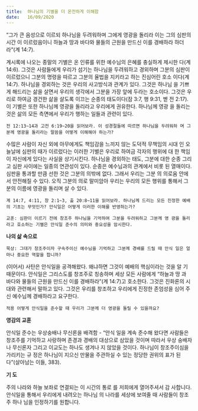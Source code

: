```yaml
---
title:  하나님의 기별을 더 온전하게 이해함
date:   16/09/2020
---
```


“그가 큰 음성으로 이르되 하나님을 두려워하며 그에게 영광을 돌리라 이는 그의 심판의 시간 이 이르렀음이니 하늘과 땅과 바다와 물들의 근원을 만드신 이를 경배하라 하더라”(계 14:7).

계시록에 나오는 종말의 기별은 온 인류를 위한 예수님의 은혜를 충실하게 제시한 다(계 14:6). 그것은 사람들에게 우리가 섬기는 하나님을 두려워하고 경외하며 그분의 심판이 이르렀으니 그분의 명령을 따르고 그분의 율법을 지키라고 하는 진심어린 호소 이다(계 14:7). 하나님을 경외하는 것은 우리의 사고방식과 관계가 있다. 그것은 하나님 을 기쁘게 해드리는 삶을 살면서 우리의 생각에서 그분을 가장 앞에 두라는 호소이다. 그것은 우리로 하여금 경건한 삶을 살도록 이끄는 순종의 태도이다(잠 3:7, 행 9:31, 벧 전 2:17). 이 기별은 또한 하나님께 영광을 돌리라고 우리에게 권유한다. 하나님께 영광 을 돌리는 것은 삶의 모든 측면에서 우리가 행하는 일들과 관련이 있다.

`전 12:13~14과 고전 6:19~20을 읽어보라. 이 성경절들에 따르면 하나님을 두려워하 며 그분께 영광을 돌리라는 말씀을 어떻게 이해해야 하는가?`

수많은 사람이 자신 외에 아무에게도 책임감을 느끼지 않는 도덕적 무책임의 시대 인 오늘날에 심판의 때가 이르렀다는 이러한 기별은 우리로 하여금 각자의 행위에 대 한 책임이 자신에게 있다는 사실을 상기시킨다. 하나님을 경외하는 태도, 그분에 대한 순종 그리고 심판 사이에는 일종의 연관성이 있다. 순종은 예수님과의 관계에서 비롯 된 열매이다. 심판을 통과할 만큼 선한 것은 그분의 의밖에 없다. 그래서 우리는 그분 의 의로움 안에서 안전해질 수 있다. 오직 그분의 의로 말미암아 우리는 우리의 모든 행위를 통해서 그분의 이름에 영광을 돌리며 살 수 있다.

`계 14:7, 4:11, 창 2:1~3, 출 20:8~11을 읽어보라. 하나님께 드리는 모든 진정한 예배 의 기초는 무엇인가? 안식일은 어떻게 이러한 이해를 반영하는가?`

`교훈: 심판이 이르기 전에 창조주 하나님을 기억하여 그분을 두려워하고 그분께 영 광을 돌리라고 호소하는 기별은 안식일 준수의 의미와 중요성을 암시한다.`

**나의 삶 속으로**

`묵상: 그대가 창조주이자 구속주이신 예수님을 기억하고 그분께 경배를 드릴 때 안식 일은 얼마나 중요한 역할을 합니까?`

(이어서) 사탄은 안식일을 공격해왔다. 왜냐하면 그것이 예배의 핵심이라는 것을 알 기 때문이다. 안식일은 그리스도를 창조주로 칭송하며 세상 모든 사람에게 “하늘과 땅 과 바다와 물들의 근원을 만드신 이를 경배하라”(계 14:7)고 호소한다. 그것은 진화론의 시대와 관련해서 말하고 있다. 그것은 우리를 창조하고 우리에게 진정한 존엄성을 심어 주신 예수님께 경배하라고 요구한다.

`적용 어떻게 안식일을 준수할 때 우리가 그분께 더 영광을 돌릴 수 있을까요?`

**영감의 교훈**

안식일 준수는 우상숭배나 무신론을 배격함 - “안식 일을 계속 준수해 왔다면 사람들은 창조주를 기억하고 사랑하며 존경과 경배의 대상으로 삼았을 것이며 따라서 우상 숭배자나 무신론자 그리고 이교도는 하나도 생겨나 지 않았을 것이다. 하나님이 창조주이심을 가리키는 규 정은 하나님이 지으신 만물을 주관하실 수 있는 정당한 권위의 표가 된다”(살아남는 이들, 383).

**기 도**

주의 나라와 하늘 보좌로 연결되는 이 시간의 통로 를 저희에게 열어주셔서 감 사합니다. 안식일을 통해서 우리에게 내려오는 하나님 의 나라를 세상에 보여줄 때 사람들이 창조주 하나 님을 인정하기를 원합니다.